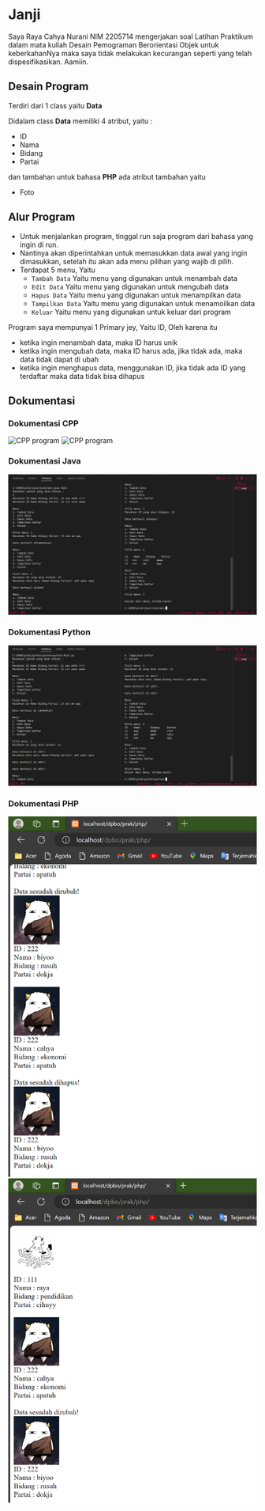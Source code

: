 # Janji
Saya Raya Cahya Nurani NIM 2205714 mengerjakan soal Latihan Praktikum dalam mata kuliah Desain Pemograman Berorientasi Objek untuk keberkahanNya maka saya tidak melakukan kecurangan seperti yang telah dispesifikasikan. Aamiin.

## Desain Program

Terdiri dari 1 class yaitu **Data**

Didalam class **Data** memiliki 4 atribut, yaitu :
* ID
* Nama
* Bidang
* Partai

dan tambahan untuk bahasa **PHP** ada atribut tambahan yaitu
* Foto

## Alur Program
- Untuk menjalankan program, tinggal run saja program dari bahasa yang ingin di run.
- Nantinya akan diperintahkan untuk memasukkan data awal yang ingin dimasukkan, setelah itu akan ada menu pilihan yang wajib di pilih.
- Terdapat 5 menu, Yaitu
  * `Tambah Data` Yaitu menu yang digunakan untuk menambah data
  * `Edit Data` Yaitu menu yang digunakan untuk mengubah data
  * `Hapus Data` Yaitu menu yang digunakan untuk menampilkan data
  * `Tampilkan Data` Yaitu menu yang digunakan untuk menamoilkan data
  * `Keluar` Yaitu menu yang digunakan untuk keluar dari program

Program saya mempunyai 1 Primary jey, Yaitu ID, Oleh karena itu
* ketika ingin menambah data, maka ID harus unik
* ketika ingin mengubah data, maka ID harus ada, jika tidak ada, maka data tidak dapat di ubah
* ketika ingin menghapus data, menggunakan ID, jika tidak ada ID yang terdaftar maka data tidak bisa dihapus

## Dokumentasi

### Dokumentasi CPP
![CPP program](Screenshot2024-02-08005847.png)
![CPP program](Screenshot2024-02-08005859.png)

### Dokumentasi Java
![Java program](java/ss_java.png)

### Dokumentasi Python
![Python program](python/ss_python.png)

### Dokumentasi PHP
![PHP program](php/ss/ss_php1.png)
![PHP program](php/ss/ss_php2.png)
